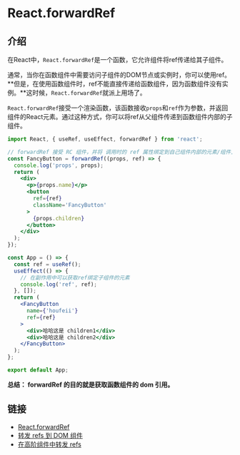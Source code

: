 # React.forwardRef

## 介绍

在React中，`React.forwardRef`是一个函数，它允许组件将ref传递给其子组件。

通常，当你在函数组件中需要访问子组件的DOM节点或实例时，你可以使用ref。**但是，在使用函数组件时，ref不能直接传递给函数组件，因为函数组件没有实例。**这时候，`React.forwardRef`就派上用场了。

`React.forwardRef`接受一个渲染函数，该函数接收`props`和`ref`作为参数，并返回组件的React元素。通过这种方式，你可以将ref从父组件传递到函数组件内部的子组件。

```jsx
import React, { useRef, useEffect, forwardRef } from 'react';

// forwardRef 接受 RC 组件，并将 调用时的 ref 属性绑定到自己组件内部的元素/组件上
const FancyButton = forwardRef((props, ref) => {
  console.log('props', props);
  return (
    <div>
      <p>{props.name}</p>
      <button
        ref={ref}
        className='FancyButton'
      >
        {props.children}
      </button>
    </div>
  );
});

const App = () => {
  const ref = useRef();
  useEffect(() => {
    // 在副作用中可以获取ref绑定子组件的元素
    console.log('ref', ref);
  }, []);
  return (
    <FancyButton
      name={'houfeii'}
      ref={ref}
    >
      <div>哈哈这是 children1</div>
      <div>哈哈这是 children2</div>
    </FancyButton>
  );
};

export default App;
```

**总结： forwardRef 的目的就是获取函数组件的 dom 引用。**

## 链接

- [React.forwardRef](https://zh-hans.reactjs.org/docs/react-api.html#reactforwardref)
- [转发 refs 到 DOM 组件](https://zh-hans.reactjs.org/docs/forwarding-refs.html#forwarding-refs-to-dom-components)
- [在高阶组件中转发 refs](https://zh-hans.reactjs.org/docs/forwarding-refs.html#forwarding-refs-in-higher-order-components)
